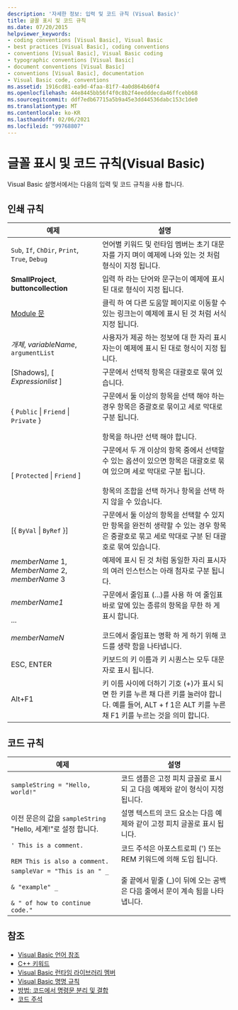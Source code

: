 ```yaml
---
description: '자세한 정보: 입력 및 코드 규칙 (Visual Basic)'
title: 글꼴 표시 및 코드 규칙
ms.date: 07/20/2015
helpviewer_keywords:
- coding conventions [Visual Basic], Visual Basic
- best practices [Visual Basic], coding conventions
- conventions [Visual Basic], Visual Basic coding
- typographic conventions [Visual Basic]
- document conventions [Visual Basic]
- conventions [Visual Basic], documentation
- Visual Basic code, conventions
ms.assetid: 1916cd81-ea9d-4faa-81f7-4a0d864b60f4
ms.openlocfilehash: 44e8445bb56f4f0c8b2f4eedddecda46ffcebb68
ms.sourcegitcommit: ddf7edb67715a5b9a45e3dd44536dabc153c1de0
ms.translationtype: MT
ms.contentlocale: ko-KR
ms.lasthandoff: 02/06/2021
ms.locfileid: "99768807"
---
```

# <a name="typographic-and-code-conventions-visual-basic"></a>글꼴 표시 및 코드 규칙(Visual Basic)

Visual Basic 설명서에서는 다음의 입력 및 코드 규칙을 사용 합니다.  
  
## <a name="typographic-conventions"></a>인쇄 규칙  
  
|예제|설명|  
|-------------|-----------------|  
|`Sub`, `If`, `ChDir`, `Print`, `True`, `Debug`|언어별 키워드 및 런타임 멤버는 초기 대문자를 가지 며이 예제에 나와 있는 것 처럼 형식이 지정 됩니다.|  
|**SmallProject**, **buttoncollection**|입력 하 라는 단어와 문구는이 예제에 표시 된 대로 형식이 지정 됩니다.|  
|[Module 문](statements/module-statement.md)|클릭 하 여 다른 도움말 페이지로 이동할 수 있는 링크는이 예제에 표시 된 것 처럼 서식 지정 됩니다.|  
|*개체*, *variableName*, `argumentList`|사용자가 제공 하는 정보에 대 한 자리 표시자는이 예제에 표시 된 대로 형식이 지정 됩니다.|  
|[Shadows], [ *Expressionlist* ]|구문에서 선택적 항목은 대괄호로 묶여 있습니다.|  
|{ `Public` &#124; `Friend` &#124; `Private` }|구문에서 둘 이상의 항목을 선택 해야 하는 경우 항목은 중괄호로 묶이고 세로 막대로 구분 됩니다.<br /><br /> 항목을 하나만 선택 해야 합니다.|  
|[ `Protected` &#124; `Friend` ]|구문에서 두 개 이상의 항목 중에서 선택할 수 있는 옵션이 있으면 항목은 대괄호로 묶여 있으며 세로 막대로 구분 됩니다.<br /><br /> 항목의 조합을 선택 하거나 항목을 선택 하지 않을 수 있습니다.|  
|[{ `ByVal` &#124; `ByRef` }]|구문에서 둘 이상의 항목을 선택할 수 있지만 항목을 완전히 생략할 수 있는 경우 항목은 중괄호로 묶고 세로 막대로 구분 된 대괄호로 묶여 있습니다.|  
|*memberName* 1, *MemberName* 2, *memberName* 3|예제에 표시 된 것 처럼 동일한 자리 표시자의 여러 인스턴스는 아래 첨자로 구분 됩니다.|  
|*memberName1*<br /><br /> ...<br /><br /> *memberNameN*|구문에서 줄임표 (...)를 사용 하 여 줄임표 바로 앞에 있는 종류의 항목을 무한 하 게 표시 합니다.<br /><br /> 코드에서 줄임표는 명확 하 게 하기 위해 코드를 생략 함을 나타냅니다.|  
|ESC, ENTER|키보드의 키 이름과 키 시퀀스는 모두 대문자로 표시 됩니다.|  
|Alt+F1|키 이름 사이에 더하기 기호 (+)가 표시 되 면 한 키를 누른 채 다른 키를 눌러야 합니다. 예를 들어, ALT + f 1은 ALT 키를 누른 채 F1 키를 누르는 것을 의미 합니다.|  
  
## <a name="code-conventions"></a>코드 규칙  
  
|예제|설명|  
|-------------|-----------------|  
|`sampleString = "Hello, world!"`|코드 샘플은 고정 피치 글꼴로 표시 되 고 다음 예제와 같이 형식이 지정 됩니다.|  
|이전 문은의 값을 `sampleString` "Hello, 세계!"로 설정 합니다.|설명 텍스트의 코드 요소는 다음 예제와 같이 고정 피치 글꼴로 표시 됩니다.|  
|`' This is a comment.`<br /><br /> `REM This is also a comment.`|코드 주석은 아포스트로피 (') 또는 REM 키워드에 의해 도입 됩니다.|  
|`sampleVar = "This is an " _`<br /><br /> `& "example" _`<br /><br /> `& " of how to continue code."`|줄 끝에서 밑줄 (_)이 뒤에 오는 공백은 다음 줄에서 문이 계속 됨을 나타냅니다.|  
  
## <a name="see-also"></a>참조

- [Visual Basic 언어 참조](index.md)
- [C++ 키워드](keywords/index.md)
- [Visual Basic 런타임 라이브러리 멤버](runtime-library-members.md)
- [Visual Basic 명명 규칙](../programming-guide/program-structure/naming-conventions.md)
- [방법: 코드에서 명령문 분리 및 결합](../programming-guide/program-structure/how-to-break-and-combine-statements-in-code.md)
- [코드 주석](../programming-guide/program-structure/comments-in-code.md)

